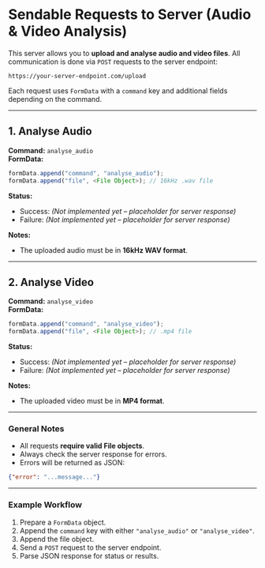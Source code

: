 # Sendable Requests to Server (Audio & Video Analysis)

This server allows you to **upload and analyse audio and video files**. All communication is done via `POST` requests to the server endpoint:

```
https://your-server-endpoint.com/upload
```

Each request uses `FormData` with a `command` key and additional fields depending on the command.

---

## 1. Analyse Audio

**Command:** `analyse_audio`  
**FormData:**  
```js
formData.append("command", "analyse_audio");
formData.append("file", <File Object>); // 16kHz .wav file
```

**Status:**  
- Success: *(Not implemented yet – placeholder for server response)*  
- Failure: *(Not implemented yet – placeholder for server response)*  

**Notes:**  
- The uploaded audio must be in **16kHz WAV format**.  

---

## 2. Analyse Video

**Command:** `analyse_video`  
**FormData:**  
```js
formData.append("command", "analyse_video");
formData.append("file", <File Object>); // .mp4 file
```

**Status:**  
- Success: *(Not implemented yet – placeholder for server response)*  
- Failure: *(Not implemented yet – placeholder for server response)*  

**Notes:**  
- The uploaded video must be in **MP4 format**.  

---

### General Notes

- All requests **require valid File objects**.  
- Always check the server response for errors.  
- Errors will be returned as JSON:  
```json
{"error": "...message..."}
```

---

### Example Workflow

1. Prepare a `FormData` object.  
2. Append the `command` key with either `"analyse_audio"` or `"analyse_video"`.  
3. Append the file object.  
4. Send a `POST` request to the server endpoint.  
5. Parse JSON response for status or results.  
